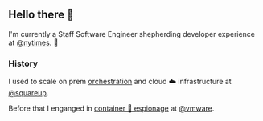 ## Hello there 👋

I'm currently a Staff Software Engineer shepherding developer experience at [@nytimes](https://github.com/nytimes/). 📰 

### History

I used to scale on prem [orchestration](https://github.com/square/p2) and cloud ☁️ infrastructure at [@squareup](https://github.com/squareup/). 

Before that I enganged in [container 🚢 espionage](https://github.com/vmware/vic) at [@vmware](https://github.com/vmware/). 
